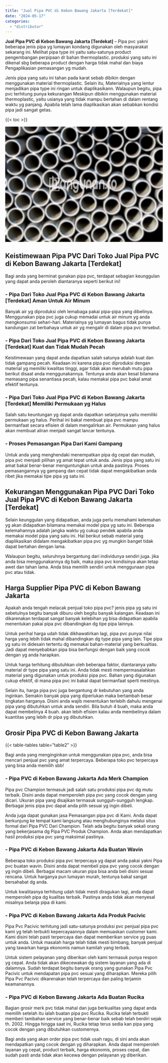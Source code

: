 ```yaml
---
title: "Jual Pipa PVC di Kebon Bawang Jakarta [Terdekat]"
date: "2024-05-17"
categories: 
  - "distributor"
---
```


**Jual Pipa PVC di Kebon Bawang Jakarta \[Terdekat\]** – Pipa pvc yakni beberapa jenis pipa yg lumayan kondang digunakan oleh masyarakat sekarang ini. Melihat pipa type ini yaitu satu-satunya product pengembangan perpipaan dr bahan thermoplastic. produksi yang satu ini dikenal sbg beberapa product dengan harga tidak mahal dan biaya Pengaplikasian pemasangan yg mudah.

Jenis pipa yang satu ini tahan pada karat sebab dibikin dengan menggunakan material thermoplastic. Selain itu, Materialnya yang lentur menjadikan pipa type ini ringan untuk diaplikasikann. Walaupun begitu, pipa pvc terhitung punya kekurangan Meskipun dibikin menggunakan material thermoplastic, yaitu usianya yang tidak mampu bertahan di dalam rentang waktu yg panjang. Apabila telah lama diaplikasikan akan sebabkan kondisi pipa jadi sangat getas.

{{< toc >}}

![Jual Pipa PVC di Kebon Bawang Jakarta [Terdekat]](/images/jaul-pipa-pvc-50.png)

## Keistimewaan Pipa PVC Dari Toko Jual Pipa PVC di Kebon Bawang Jakarta \[Terdekat\]

Bagi anda yang berminat gunakan pipa pvc, terdapat sebagian keunggulan yang dapat anda peroleh diantaranya seperti berikut ini!

### \- Pipa Dari Toko Jual Pipa PVC di Kebon Bawang Jakarta \[Terdekat\] Aman Untuk Air Minum

Banyak air yg diproduksi oleh lemabaga pakai pipa-pipa yang dibelinya. Menggunakan pipa pvc juga cukup memadai untuk air minum yg anda mengkonsumsi sehari-hari. Materialnya yg lumayan bagus tidak punya kandungan zat berbahaya untuk air yg mengalir di dalam pipa pvc tersebut.

### \- Pipa Dari Toko Jual Pipa PVC di Kebon Bawang Jakarta \[Terdekat\] Kuat dan Tidak Mudah Pecah

Keistimewaan yang dapat anda dapatkan salah satunya adalah kuat dan tidak gampang pecah. Keadaan ini karena pipa pvc diproduksi dengan material yg memiliki kwalitas tinggi, agar tidak akan merubah mutu pipa berikut disaat anda menggunakannya. Tentunya anda akan kesal bilamana memasang pipa senantiasa pecah, kalau memakai pipa pvc bakal amat efektif tentunya.

### \- Pipa Dari Toko Jual Pipa PVC di Kebon Bawang Jakarta \[Terdekat\] Memiliki Permukaan yg Halus

Salah satu keuntungan yg dapat anda dapatkan selanjutnya yaitu memiliki permukaan yg halus. Perihal ini bakal membuat pipa pvc mampu bermanfaat secara efisien di dalam mengalirkan air. Permukaan yang halus akan membuat aliran menjadi sangat lancar tentunya.

### \- Proses Pemasangan Pipa Dari Kami Gampang

Untuk anda yang menghendaki menempatkan pipa dg cepat dan mudah, pipa pvc menjadi pilihan yg amat tepat untuk anda. Jenis pipa yang satu ini amat bakal benar-benar menguntungkan untuk anda pastinya. Proses pemasangannya yg gampang dan cepat tidak dapat mengakibatkan anda ribet jika memakai tipe pipa yg satu ini.

## Kekurangan Menggunakan Pipa PVC Dari Toko Jual Pipa PVC di Kebon Bawang Jakarta \[Terdekat\]

Selain keunggulan yang didapatkan, anda juga perlu memahami kelemahan yg akan didapatkan bilamana memakai model pipa yg satu ini. Beberapa kelemahannya adalah jangka waktu yg cukup pendek apabila anda memakai model pipa yang satu ini. Hal berikut sebab material yang diaplikasikan didalam mengakibatkan pipa pvc yg mungkin banget tidak dapat bertahan dengan lama.

Walaupun begitu, seluruhnya bergantung dari individunya sendiri juga. jika anda bisa menggunakannya dg baik, maka pipa pvc kondisinya akan tetap awet dan tahan lama. Anda bisa memilih sendiri untuk menggunaan pipa pvc atau tidak.

## Harga Supplier Pipa PVC di Kebon Bawang Jakarta

Apakah anda tengah melacak penjual toko pipa pvc? jenis pipa yg satu ini sebetulnya begitu banyak diburu oleh begitu banyak kalangan. Keadaan ini dikarenakan terdapat sangat banyak kelebihan yg bisa didapatkan apabila menentukan pakai pipa pvc dibandingkan dg tipe pipa lainnya.

Untuk perihal harga udah tidak dikhawatirkan lagi, pipa pvc punyai nilai harga yang lebih tidak mahal dibandingkan dg type pipa yang lain. Tipe pipa yg satu ini didesain tertentu dg memakai bahan-material yang berkualtias. Jadi dapat menyebabkan pipa bisa berfungsi dengan baik yang cocok dengan yg anda harapkan.

Untuk harga terhitung dibutuhkan oleh beberapa faktor, diantaranya yaitu material dr type pipa yang satu ini. Anda tidak mesti mempermasalahkan material yang digunakan untuk produksi pipa pvc. Bahan yang digunakan cukup efektif, di mana pipa pvc ini bakal dapat bermanfaat sperti mestinya.

Selain itu, harga pipa pvc juga bergantung dr kebutuhan yang anda inginkan. Semakin banyak pipa yang diperlukan maka bertambah besar tingkatan harganya. Disini anda wajib menentukan terlebih dahulu mengenai pipa yang dibutuhkan untuk anda sendiri. Bila butuh 4 buah, maka anda dapat membelinya 4 buah. akan lebih efisien kalau anda membelinya dalam kuantitas yang lebih dr pipa yg dibutuhkan.

## Grosir Pipa PVC di Kebon Bawang Jakarta

{{< table-tables table="table2" >}}

Bagi anda yang menginginkan untuk menggunakan pipa pvc, anda bisa mencari penjual pvc yang amat terpercaya. Beberapa toko pvc terpercaya yang bisa anda memilih sbb!

### \- Pipa PVC di Kebon Bawang Jakarta Ada Merk Champion

Pipa pvc Champion termasuk jadi salah satu produksi pipa pvc dg mutu terbaik. Disini anda dapat memperoleh pipa pvc yang cocok dengan yang dicari. Ukuran pipa yang disajikan termasuk sungguh-sungguh lengkap. Berbagai jenis pipa pvc dapat anda pilih sesuai yg ingin dibeli.

Anda juga dapat gunakan jasa Pemasangan pipa pvc di Kami. Anda dapat berkunjung ke tempat kami langsung atau menghubunginya melalui situs formal dari Pipa PVC Dari Champion. Telah ada begitu banyak sekali orang yang bekerjasama dg Pipa PVC Produk Champion. Anda akan mendapatkan hasil produksi pipa pvc yang maksimal pastinya.

### \- Pipa PVC di Kebon Bawang Jakarta Ada Buatan Wavin

Beberapa toko produksi pipa pvc terpercaya yg dapat anda pakai yakni Pipa pvc buatan wavin. Disini anda dapat membeli pipa pvc yang cocok dengan yg ingin dibeli. Berbagai macam ukuran pipa bisa anda beli disini sesuai rencana. Untuk harganya pun lumayan murah, tentunya bakal sangat bersahabat dg anda.

Untuk kwalitasnya terhitung udah tidak mesti diragukan lagi, anda dapat memperoleh pipa dg kualitas terbaik. Pastinya anda tidak akan menyesal misalnya belanja pipa di kami.

### \- Pipa PVC di Kebon Bawang Jakarta Ada Produk Pacivic

Pipa Pvc Pacivic terhitung jadi satu-satunya produksi pvc penjual pipa pvc kami yg telah terbukti kepercayaannya dalam memuaskan customer kami. Kami disini telah pasti terpercaya dan dapat memberikan service yg puas untuk anda. Untuk masalah harga telah tidak mesti bimbang, banyak penjual yang tawarkan harga ekonomis namun kamilah yang terbaik.

Untuk sistem pelayanan yang diberikan oleh kami termasuk punya respon yg cepat. Anda tidak akan dikecewakan dg sistem layanan yang ada di dalamnya. Sudah terdapat begitu banyak orang yang gunakan Pipa Pvc Pacivic untuk mendapatan pipa pvc sesuai yang diharapkan. Mereka pilih Pipa Pvc Pacivic dikarenakan telah terpercaya dan paling terjamin keamanannya.

### \- Pipa PVC di Kebon Bawang Jakarta Ada Buatan Rucika

Bagian grosir merk pvc tidak mahal dan juga berkualitas yang dapat anda memilih setelah itu ialah buatan pipa pvc Rucika. Rucika telah terbukti memberi tambahan service yang benar-benar baik sebab telah berdiri sejak th. 2002. Hingga hingga saat ini, Rucika tetap terus sedia kan pipa yang cocok dengan yang dibutuhkan customernya.

Bagi anda yang akan order pipa pvc tidak usah ragu, di sini anda akan mendapatkan yang cocok dengan yg diharapkan. Anda dapat memperoleh layanan yg cepat, product terbaik, harga ekonomis, proses cepat, dan sudah pasti anda tidak akan kecewa dengan pelayanan yg diberikan.
